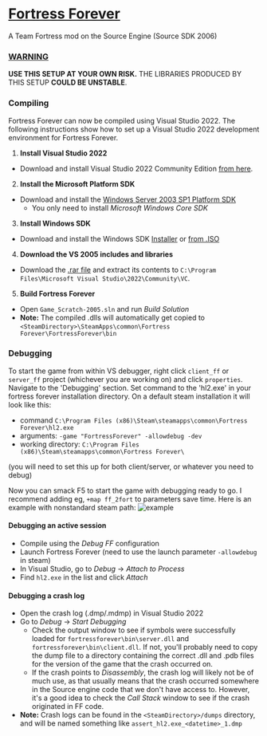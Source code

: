 # [Fortress Forever](http://www.fortress-forever.com)

A Team Fortress mod on the Source Engine (Source SDK 2006)

### <ins>**WARNING**</ins>
**USE THIS SETUP AT YOUR OWN RISK.**
THE LIBRARIES PRODUCED BY THIS SETUP **COULD BE UNSTABLE**.

### Compiling

Fortress Forever can now be compiled using Visual Studio 2022. The following instructions show how to set up a Visual Studio 2022 development environment for Fortress Forever.

1. **Install Visual Studio 2022**
  * Download and install Visual Studio 2022 Community Edition [from here](https://visualstudio.microsoft.com/thank-you-downloading-visual-studio/?sku=Community&channel=Release&version=VS2022).
2. **Install the Microsoft Platform SDK**
  * Download and install the [Windows Server 2003 SP1 Platform SDK](https://www.microsoft.com/en-us/download/details.aspx?id=15656)
    * You only need to install *Microsoft Windows Core SDK*
3. **Install Windows SDK**
  * Download and install the Windows SDK [Installer](https://go.microsoft.com/fwlink/?linkid=2237387) or [from .ISO](https://go.microsoft.com/fwlink/?linkid=2237510)
4. **Download the VS 2005 includes and libraries**
  * Download the [.rar file](https://drive.google.com/file/d/1HPKgTVpzB5pSSQhMJ_J8i2uP-JgO9jyA/view?usp=sharing) and extract its contents to `C:\Program Files\Microsoft Visual Studio\2022\Community\VC`.
5. **Build Fortress Forever**
  * Open `Game_Scratch-2005.sln` and run *Build Solution*
  * **Note:** The compiled .dlls will automatically get copied to `<SteamDirectory>\SteamApps\common\Fortress Forever\FortressForever\bin`

### Debugging
To start the game from within VS debugger, right click `client_ff` or `server_ff` project (whichever you are working on)
and click `properties`. Navigate to the 'Debugging' section.
Set command to the 'hl2.exe' in your fortress forever installation directory. On a default steam installation it will look like this:

- command `C:\Program Files (x86)\Steam\steamapps\common\Fortress Forever\hl2.exe`
- arguments: `-game "FortressForever" -allowdebug -dev`
- working directory: `C:\Program Files (x86)\Steam\steamapps\common\Fortress Forever\`

 (you will need to set this up for both client/server, or whatever you need to debug)

Now you can smack F5 to start the game with debugging ready to go. I recommend adding eg, `+map ff_2fort` to parameters save time.
Here is an example with nonstandard steam path: ![example](https://i.imgur.com/98WRQDI.png) 

#### Debugging an active session
* Compile using the *Debug FF* configuration
* Launch Fortress Forever (need to use the launch parameter `-allowdebug` in steam)
* In Visual Studio, go to *Debug* -> *Attach to Process*
* Find `hl2.exe` in the list and click *Attach*

#### Debugging a crash log
* Open the crash log (.dmp/.mdmp) in Visual Studio 2022
* Go to *Debug* -> *Start Debugging*
  * Check the output window to see if symbols were successfully loaded for `fortressforever\bin\server.dll` and `fortressforever\bin\client.dll`. If not, you'll probably need to copy the dump file to a directory containing the correct .dll and .pdb files for the version of the game that the crash occurred on.
  * If the crash points to *Disassembly*, the crash log will likely not be of much use, as that usually means that the crash occurred somewhere in the Source engine code that we don't have access to. However, it's a good idea to check the *Call Stack* window to see if the crash originated in FF code.
* **Note:** Crash logs can be found in the `<SteamDirectory>/dumps` directory, and will be named something like `assert_hl2.exe_<datetime>_1.dmp`
